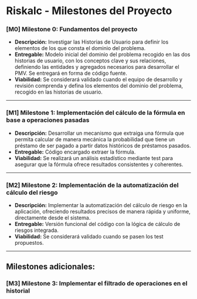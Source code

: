 # Riskalc - Milestones del Proyecto

### [M0] Milestone 0: Fundamentos del proyecto
- **Descripción:** Investigar las Historias de Usuario para definir los elementos de los que consta el dominio del problema. 
- **Entregable:** Modelo inicial del dominio del problema recogido en las dos historias de usuario, con los conceptos clave y sus relaciones, definiendo las entidades y agregados necesarios para desarrollar el PMV. Se entregará en forma de código fuente.  
- **Viabilidad:** Se considerará validado cuando el equipo de desarrollo y revisión comprenda y defina los elementos del dominio del problema, recogido en las historias de usuario.

---

### [M1] Milestone 1: Implementación del cálculo de la fórmula en base a operaciones pasadas
- **Descripción:** Desarrollar un mecanismo que extraiga una fórmula que permita calcular de manera mecánica la probabilidad que tiene un préstamo de ser pagado a partir datos históricos de préstamos pasados.
- **Entregable:** Código encargado extraer la fórmula.
- **Viabilidad:** Se realizará un análisis estadístico mediante test para asegurar que la fórmula ofrece resultados consistentes y coherentes.

---

### [M2] Milestone 2: Implementación de la automatización del cálculo del riesgo
- **Descripción:** Implementar la automatización del cálculo de riesgo en la aplicación, ofreciendo resultados precisos de manera rápida y uniforme, directamente desde el sistema.
- **Entregable:** Versión funcional del código con la lógica de cálculo de riesgos integrada.
- **Viabilidad:** Se considerará validado cuando se pasen los test propuestos.

---

## Milestones adicionales:

### [M3] Milestone 3: Implementar el filtrado de operaciones en el historial 
